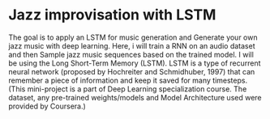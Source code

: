# Jazz improvisation with LSTM

The goal is to apply an LSTM for music generation and Generate your own jazz music with deep learning.
Here, i will train a RNN on an audio dataset and then Sample jazz music sequences based on the trained model.
I will be using the Long Short-Term Memory (LSTM). LSTM is a type of recurrent neural network (proposed by Hochreiter and Schmidhuber, 1997) that can remember a piece of information and keep it saved for many timesteps.
(This mini-project is a part of Deep Learning specialization course. The dataset, any pre-trained weights/models and Model Architecture used were provided by Coursera.)
